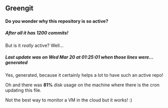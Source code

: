 ## Greengit

#### Do you wonder why this repository is so active?

##### After all it has 1200 commits!

But is it *really* active? Well...

##### Last update was on Wed Mar 20 at 01:25:01 when those lines were... generated

Yes, generated, because it certainly helps a lot to have such an active repo!

Oh and there was **81%** disk usage on the machine
where there is the cron updating this file.

Not the best way to monitor a VM in the cloud but it works! :)
